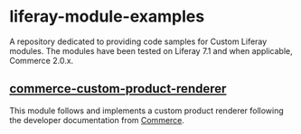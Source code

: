 # liferay-module-examples
A repository dedicated to providing code samples for Custom Liferay modules. The modules have been tested on Liferay 7.1 and when applicable, Commerce 2.0.x.

## [commerce-custom-product-renderer](modules/commerce-custom-product-renderer)
This module follows and implements a custom product renderer following the developer documentation from [Commerce](https://commerce.liferay.dev/developer-guide/-/knowledge_base/developer/creating-a-custom-product-renderer).